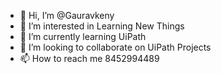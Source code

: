 - 👋 Hi, I’m @Gauravkeny
- 👀 I’m interested in Learning New Things
- 🌱 I’m currently learning UiPath
- 💞️ I’m looking to collaborate on UiPath Projects
- 📫 How to reach me 8452994489

<!---
Gauravkeny/Gauravkeny is a ✨ special ✨ repository because its `README.md` (this file) appears on your GitHub profile.
You can click the Preview link to take a look at your changes.
--->
